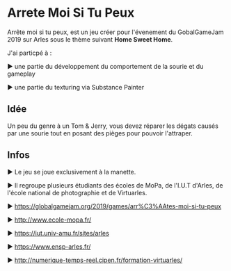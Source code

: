 # Arrete Moi Si Tu Peux

Arrête moi si tu peux, est un jeu créer pour l'évenement du GobalGameJam 2019 sur Arles sous le thème suivant __Home Sweet Home__. 


J'ai particpé à : 

► une partie du développement du comportement de la sourie et du gameplay

► une partie du texturing via Substance Painter

## Idée

Un peu du genre à un Tom & Jerry, vous devez réparer les dégats causés par une sourie tout en posant des pièges pour pouvoir l'attraper.

## Infos

► Le jeu se joue exclusivement à la manette.

► Il regroupe plusieurs étudiants des écoles de MoPa, de l'I.U.T d'Arles, de l'école national de photographie et de Virtuarles.

► https://globalgamejam.org/2019/games/arr%C3%AAtes-moi-si-tu-peux

► http://www.ecole-mopa.fr/

► https://iut.univ-amu.fr/sites/arles

► https://www.ensp-arles.fr/

► http://numerique-temps-reel.cipen.fr/formation-virtuarles/
